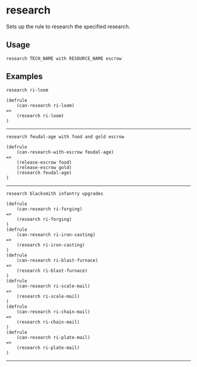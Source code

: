 # research
Sets up the rule to research the specified research.
## Usage
```
research TECH_NAME with RESOURCE_NAME escrow
```
## Examples
```
research ri-loom
```
```
(defrule
    (can-research ri-loom)
=>
    (research ri-loom)
)

```
---
```
research feudal-age with food and gold escrow
```
```
(defrule
    (can-research-with-escrow feudal-age)
=>
    (release-escrow food)
    (release-escrow gold)
    (research feudal-age)
)

```
---
```
research blacksmith infantry upgrades
```
```
(defrule
    (can-research ri-forging)
=>
    (research ri-forging)
)
(defrule
    (can-research ri-iron-casting)
=>
    (research ri-iron-casting)
)
(defrule
    (can-research ri-blast-furnace)
=>
    (research ri-blast-furnace)
)
(defrule
    (can-research ri-scale-mail)
=>
    (research ri-scale-mail)
)
(defrule
    (can-research ri-chain-mail)
=>
    (research ri-chain-mail)
)
(defrule
    (can-research ri-plate-mail)
=>
    (research ri-plate-mail)
)

```
---
